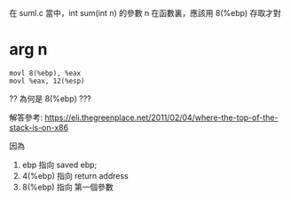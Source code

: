 在 suml.c 當中，int sum(int n) 的參數 n 在函數裏，應該用  8(%ebp) 存取才對

#  arg n  
	movl 8(%ebp), %eax
	movl %eax, 12(%esp)

?? 為何是  8(%ebp) ???

解答參考: https://eli.thegreenplace.net/2011/02/04/where-the-top-of-the-stack-is-on-x86

因為 

1. ebp 指向 saved ebp;
2. 4(%ebp) 指向 return address
3. 8(%ebp) 指向 第一個參數




